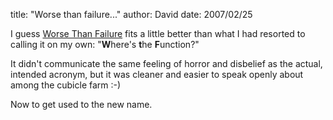 
title: "Worse than failure..."
author: David
date: 2007/02/25

<p>I guess&nbsp;<strong></strong><a href="http://worsethanfailure.com/Articles/Announcement_0x3a__Website_0x2e_RenameTo(_0x201c_Worse_Than_Failure_0x201d_).aspx">Worse Than Failure</a> fits a little better than what I had resorted to calling it on my own:&nbsp;"<strong>W</strong>here's <strong>t</strong>he <strong>F</strong>unction?" </p> <p>It didn't communicate the same feeling of horror and disbelief as the actual, intended acronym, but it was cleaner and easier to speak openly about among the cubicle farm :-)</p> <p>Now to get used to the new name.</p>
